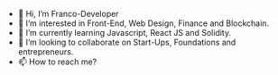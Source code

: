 - 👋 Hi, I’m Franco-Developer
- 👀 I’m interested in Front-End, Web Design, Finance and Blockchain.
- 🌱 I’m currently learning Javascript, React JS and Solidity.
- 💞️ I’m looking to collaborate on Start-Ups, Foundations and entrepreneurs.
- 📫 How to reach me?

<!---
francodig/francodig is a ✨ special ✨ repository because its `README.md` (this file) appears on your GitHub profile.
You can click the Preview link to take a look at your changes.
--->

